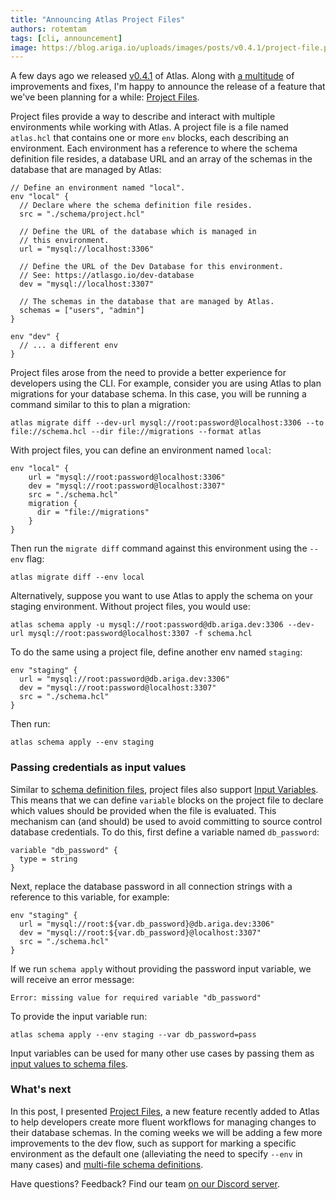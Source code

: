 ```yaml
---
title: "Announcing Atlas Project Files"
authors: rotemtam
tags: [cli, announcement]
image: https://blog.ariga.io/uploads/images/posts/v0.4.1/project-file.png
---
```


A few days ago we released [v0.4.1](https://github.com/ariga/atlas/releases/tag/v0.4.1) of
Atlas. Along with [a multitude](https://github.com/ariga/atlas/compare/v0.4.0...v0.4.1) of
improvements and fixes, I'm happy to announce the release of a feature that we've been planning
for a while: [Project Files](https://atlasgo.io/atlas-schema/projects).

Project files provide a way to describe and interact with multiple environments while working
with Atlas. A project file is a file named `atlas.hcl` that contains one or more `env` blocks,
each describing an environment. Each environment has a reference to where the schema definition
file resides, a database URL and an array of the schemas in the database that are managed by Atlas:

```hcl
// Define an environment named "local".
env "local" {
  // Declare where the schema definition file resides.
  src = "./schema/project.hcl"

  // Define the URL of the database which is managed in
  // this environment.
  url = "mysql://localhost:3306"

  // Define the URL of the Dev Database for this environment.
  // See: https://atlasgo.io/dev-database
  dev = "mysql://localhost:3307"

  // The schemas in the database that are managed by Atlas.
  schemas = ["users", "admin"]
}

env "dev" {
  // ... a different env
}
```

Project files arose from the need to provide a better experience for developers using the CLI.
For example, consider you are using Atlas to plan migrations for your database schema. In this case,
you will be running a command similar to this to plan a migration:

```
atlas migrate diff --dev-url mysql://root:password@localhost:3306 --to file://schema.hcl --dir file://migrations --format atlas
```

With project files, you can define an environment named `local`:

```hcl
env "local" {
    url = "mysql://root:password@localhost:3306"
    dev = "mysql://root:password@localhost:3307"
    src = "./schema.hcl"
    migration {
      dir = "file://migrations"
    }
}
```

Then run the `migrate diff` command against this environment using the `--env` flag:

```
atlas migrate diff --env local
```

Alternatively, suppose you want to use Atlas to apply the schema on your staging environment.
Without project files, you would use:

```
atlas schema apply -u mysql://root:password@db.ariga.dev:3306 --dev-url mysql://root:password@localhost:3307 -f schema.hcl
```
To do the same using a project file, define another env named `staging`:

```hcl
env "staging" {
  url = "mysql://root:password@db.ariga.dev:3306"
  dev = "mysql://root:password@localhost:3307"
  src = "./schema.hcl"
}
```
Then run:
```
atlas schema apply --env staging
```

### Passing credentials as input values

Similar to [schema definition files](/atlas-schema/sql-resources), project files also support [Input Variables](/ddl/input-variables). This means
that we can define `variable` blocks on the project file to declare which values should be provided when the file is
evaluated. This mechanism can (and should) be used to avoid committing to source control database credentials.
To do this, first define a variable named `db_password`:

```hcl
variable "db_password" {
  type = string
}
```

Next, replace the database password in all connection strings with a reference to this variable, for example:

```hcl
env "staging" {
  url = "mysql://root:${var.db_password}@db.ariga.dev:3306"
  dev = "mysql://root:${var.db_password}@localhost:3307"
  src = "./schema.hcl"
}
```

If we run `schema apply` without providing the password input variable, we will receive an
error message:

```
Error: missing value for required variable "db_password"
```

To provide the input variable run:

```
atlas schema apply --env staging --var db_password=pass
```

Input variables can be used for many other use cases by passing them as [input values to schema files](https://atlasgo.io/atlas-schema/projects#project-input-variables).

### What's next

In this post, I presented [Project Files](https://atlasgo.io/atlas-schema/projects), a new feature recently added to Atlas
to help developers create more fluent workflows for managing changes to their database schemas. In the coming weeks
we will be adding a few more improvements to the dev flow, such as support for marking a specific environment as
the default one (alleviating the need to specify `--env` in many cases) and [multi-file schema definitions](https://github.com/ariga/atlas/issues/510).

Have questions? Feedback? Find our team [on our Discord server](https://discord.gg/zZ6sWVg6NT).
